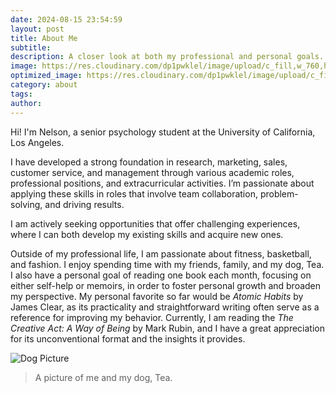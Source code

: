 ```yaml
---
date: 2024-08-15 23:54:59
layout: post
title: About Me
subtitle: 
description: A closer look at both my professional and personal goals.
image: https://res.cloudinary.com/dp1pwklel/image/upload/c_fill,w_760,h_399/v1724221128/catucr_epguol.jpg
optimized_image: https://res.cloudinary.com/dp1pwklel/image/upload/c_fill,w_380,h_200/v1724221128/catucr_epguol.jpg
category: about
tags:
author: 
---
```


Hi! I'm Nelson, a senior psychology student at the University of California, Los Angeles.

I have developed a strong foundation in research, marketing, sales, customer service, and management through various academic roles, professional positions, and extracurricular activities. I’m passionate about applying these skills in roles that involve team collaboration, problem-solving, and driving results.

I am actively seeking opportunities that offer challenging experiences, where I can both develop my existing skills and acquire new ones.

Outside of my professional life, I am passionate about fitness, basketball, and fashion. I enjoy spending time with my friends, family, and my dog, Tea. I also have a personal goal of reading one book each month, focusing on either self-help or memoirs, in order to foster personal growth and broaden my perspective. My personal favorite so far would be <I>Atomic Habits</I> by James Clear, as its practicality and straightforward writing often serve as a reference for improving my behavior. Currently, I am reading the <I> The Creative Act: A Way of Being</I> by Mark Rubin, and I have a great appreciation for its unconventional format and the insights it provides.

<div class="image-container-post">
  <img src="https://res.cloudinary.com/dp1pwklel/image/upload/v1725643675/Screenshot_2024-09-06_at_1.27.09_PM_vrwdbv.png" alt="Dog Picture">
</div>

> A picture of me and my dog, Tea.